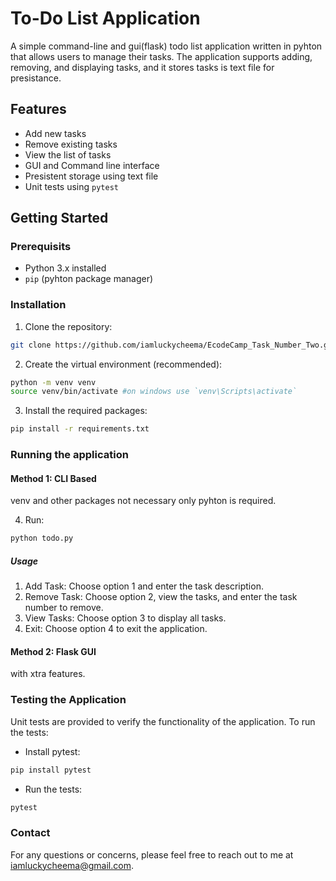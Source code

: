 # To-Do List Application

A simple command-line and gui(flask) todo list application written in pyhton that allows users to manage their tasks. The application supports adding, removing, and displaying tasks, and it stores tasks is text file for presistance.

## Features

- Add new tasks
- Remove existing tasks
- View the list of tasks
- GUI and Command line interface
- Presistent storage using text file
- Unit tests using `pytest`

## Getting Started

### Prerequisits

- Python 3.x installed
- `pip` (pyhton package manager)

### Installation

1. Clone the repository:

```bash
git clone https://github.com/iamluckycheema/EcodeCamp_Task_Number_Two.git
```

2. Create the virtual environment (recommended):

```bash
python -m venv venv
source venv/bin/activate #on windows use `venv\Scripts\activate`
```

3. Install the required packages:

```bash
pip install -r requirements.txt
```

### Running the application

#### Method 1: CLI Based

venv and other packages not necessary only pyhton is required.

4. Run:

```bash
python todo.py
```

##### Usage

1. Add Task: Choose option 1 and enter the task description.
2. Remove Task: Choose option 2, view the tasks, and enter the task number to remove.
3. View Tasks: Choose option 3 to display all tasks.
4. Exit: Choose option 4 to exit the application.

#### Method 2: Flask GUI

with xtra features.

### Testing the Application

Unit tests are provided to verify the functionality of the application. To run the tests:

- Install pytest:

```bash
pip install pytest
```

- Run the tests:

```bash
pytest
```

### Contact

For any questions or concerns, please feel free to reach out to me at <iamluckycheema@gmail.com>.
